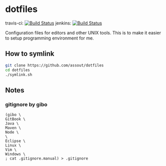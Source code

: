 # dotfiles

travis-ci: [![Build Status](https://travis-ci.org/assout/dotfiles.svg)](https://travis-ci.org/assout/dotfiles)
jenkins: [![Build Status](https://jenkins-assout.rhcloud.com/buildStatus/icon?job=dotfiles-statistics)](https://jenkins-assout.rhcloud.com/job/dotfiles-statistics/)

Configuration files for editors and other UNIX tools. This is to make it easier to setup programming environment for me.

## How to symlink

```bash
git clone https://github.com/assout/dotfiles
cd dotfiles
./symlink.sh
```

## Notes

### gitignore by gibo

    (gibo \
    GitBook \
    Java \
    Maven \
    Node \
    \
    Eclipse \
    Linux \
    Vim \
    Windows \
    ; cat .gitignore.manual) > .gitignore


